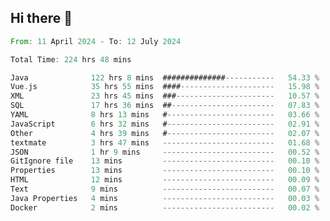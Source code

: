 ## Hi there 👋
<!--START_SECTION:waka-->

```rust
From: 11 April 2024 - To: 12 July 2024

Total Time: 224 hrs 48 mins

Java              122 hrs 8 mins  ##############-----------   54.33 %
Vue.js            35 hrs 55 mins  ####---------------------   15.98 %
XML               23 hrs 45 mins  ###----------------------   10.57 %
SQL               17 hrs 36 mins  ##-----------------------   07.83 %
YAML              8 hrs 13 mins   #------------------------   03.66 %
JavaScript        6 hrs 32 mins   #------------------------   02.91 %
Other             4 hrs 39 mins   #------------------------   02.07 %
textmate          3 hrs 47 mins   -------------------------   01.68 %
JSON              1 hr 9 mins     -------------------------   00.52 %
GitIgnore file    13 mins         -------------------------   00.10 %
Properties        13 mins         -------------------------   00.10 %
HTML              12 mins         -------------------------   00.09 %
Text              9 mins          -------------------------   00.07 %
Java Properties   4 mins          -------------------------   00.03 %
Docker            2 mins          -------------------------   00.02 %
```

<!--END_SECTION:waka-->
<!--
**lianggeshanhetao/lianggeshanhetao** is a ✨ _special_ ✨ repository because its `README.md` (this file) appears on your GitHub profile.

Here are some ideas to get you started:

- 🔭 I’m currently working on ...
- 🌱 I’m currently learning ...
- 👯 I’m looking to collaborate on ...
- 🤔 I’m looking for help with ...
- 💬 Ask me about ...
- 📫 How to reach me: ...
- 😄 Pronouns: ...
- ⚡ Fun fact: ...
-->
